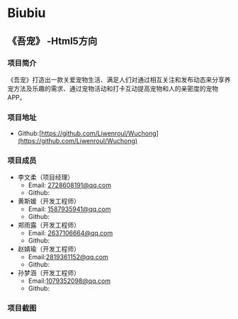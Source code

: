 # Biubiu
## 《吾宠》 -Html5方向
### 项目简介
《吾宠》打造出一款关爱宠物生活、满足人们对通过相互关注和发布动态来分享养宠方法及乐趣的需求、通过宠物活动和打卡互动提高宠物和人的亲密度的宠物APP。
### 项目地址
* Github:[https://github.com/Liwenroul/Wuchong](https://github.com/Liwenroul/Wuchong)
### 项目成员
* 李文柔（项目经理）
  * Email: [2728608191@qq.com](2728608191@qq.com)
  * Github: []()
* 黄斯媛（开发工程师）
  * Email: [1587935941@qq.com](1587935941@qq.com)
  * Github: []()
* 郑雨露（开发工程师）
  * Email: [2637106664@qq.com](2637106664@qq.com)
  * Github: []()
* 赵婧瑜（开发工程师）
  * Email:[2819361152@qq.com](2819361152@qq.com)
  * Github: []()
* 孙梦涵（开发工程师）
  * Email:[1079352098@qq.com](1079352098@qq.com)
  * Github: []()
### 项目截图

